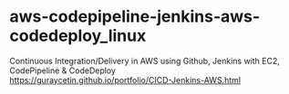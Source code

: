 # aws-codepipeline-jenkins-aws-codedeploy_linux
Continuous Integration/Delivery in AWS using Github, Jenkins with EC2, CodePipeline & CodeDeploy
<br>https://guraycetin.github.io/portfolio/CICD-Jenkins-AWS.html
